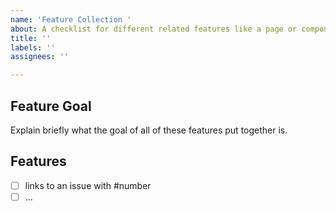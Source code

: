 ```yaml
---
name: 'Feature Collection '
about: A checklist for different related features like a page or component.
title: ''
labels: ''
assignees: ''

---
```


## Feature Goal

Explain briefly what the goal of all of these features put together is.

## Features
- [ ] links to an issue with #number
- [ ] ...
